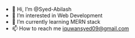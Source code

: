 - 👋 Hi, I’m @Syed-Abilash
- 👀 I’m interested in Web Development
- 🌱 I’m currently learning MERN stack
- 📫 How to reach me iquwansyed09@gmail.com

<!---
Syed-Abilash/Syed-Abilash is a ✨ special ✨ repository because its `README.md` (this file) appears on your GitHub profile.
You can click the Preview link to take a look at your changes.
--->
